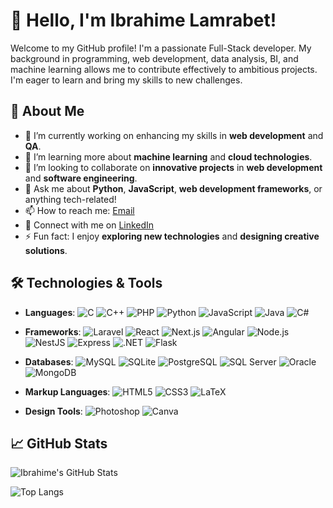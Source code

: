 # 👋 Hello, I'm Ibrahime Lamrabet!

Welcome to my GitHub profile! I'm a passionate Full-Stack developer. My background in programming, web development, data analysis, BI, and machine learning allows me to contribute effectively to ambitious projects. I'm eager to learn and bring my skills to new challenges.

## 🚀 About Me

- 🔭 I’m currently working on enhancing my skills in **web development** and **QA**.
- 🌱 I’m learning more about **machine learning** and **cloud technologies**.
- 👯 I’m looking to collaborate on **innovative projects** in **web development** and **software engineering**.
- 💬 Ask me about **Python**, **JavaScript**, **web development frameworks**, or anything tech-related!
- 📫 How to reach me: [Email](mailto:your-email@example.com)
- 🔗 Connect with me on [LinkedIn](https://www.linkedin.com/in/ibrahime-lamrabet/)
- ⚡ Fun fact: I enjoy **exploring new technologies** and **designing creative solutions**.

## 🛠️ Technologies & Tools

- **Languages**:
  ![C](https://img.shields.io/badge/C-00599C?style=flat-square&logo=c&logoColor=ffffff)
  ![C++](https://img.shields.io/badge/C%2B%2B-00599C?style=flat-square&logo=c%2B%2B&logoColor=ffffff)
  ![PHP](https://img.shields.io/badge/PHP-777BB4?style=flat-square&logo=php&logoColor=ffffff)
  ![Python](https://img.shields.io/badge/Python-3776AB?style=flat-square&logo=python&logoColor=ffffff)
  ![JavaScript](https://img.shields.io/badge/JavaScript-F7DF1E?style=flat-square&logo=javascript&logoColor=000000)
  ![Java](https://img.shields.io/badge/Java-007396?style=flat-square&logo=java&logoColor=ffffff)
  ![C#](https://img.shields.io/badge/C%23-239120?style=flat-square&logo=csharp&logoColor=ffffff)
  
- **Frameworks**:
  ![Laravel](https://img.shields.io/badge/Laravel-EF7C2B?style=flat-square&logo=laravel&logoColor=ffffff)
  ![React](https://img.shields.io/badge/React-61DAFB?style=flat-square&logo=react&logoColor=000000)
  ![Next.js](https://img.shields.io/badge/Next.js-000000?style=flat-square&logo=next.js&logoColor=ffffff)
  ![Angular](https://img.shields.io/badge/Angular-E23237?style=flat-square&logo=angular&logoColor=ffffff)
  ![Node.js](https://img.shields.io/badge/Node.js-339933?style=flat-square&logo=node.js&logoColor=ffffff)
  ![NestJS](https://img.shields.io/badge/NestJS-E0234E?style=flat-square&logo=nestjs&logoColor=ffffff)
  ![Express](https://img.shields.io/badge/Express-000000?style=flat-square&logo=express&logoColor=ffffff)
  ![.NET](https://img.shields.io/badge/.NET-512BD4?style=flat-square&logo=.net&logoColor=ffffff)
  ![Flask](https://img.shields.io/badge/Flask-000000?style=flat-square&logo=flask&logoColor=ffffff)

- **Databases**:
  ![MySQL](https://img.shields.io/badge/MySQL-00758F?style=flat-square&logo=mysql&logoColor=ffffff)
  ![SQLite](https://img.shields.io/badge/SQLite-003B57?style=flat-square&logo=sqlite&logoColor=ffffff)
  ![PostgreSQL](https://img.shields.io/badge/PostgreSQL-4169E1?style=flat-square&logo=postgresql&logoColor=ffffff)
  ![SQL Server](https://img.shields.io/badge/SQL%20Server-CC2927?style=flat-square&logo=microsoftsqlserver&logoColor=ffffff)
  ![Oracle](https://img.shields.io/badge/Oracle-F80000?style=flat-square&logo=oracle&logoColor=ffffff)
  ![MongoDB](https://img.shields.io/badge/MongoDB-47A248?style=flat-square&logo=mongodb&logoColor=ffffff)

- **Markup Languages**:
  ![HTML5](https://img.shields.io/badge/HTML5-E34F26?style=flat-square&logo=html5&logoColor=ffffff)
  ![CSS3](https://img.shields.io/badge/CSS3-1572B6?style=flat-square&logo=css3&logoColor=ffffff)
  ![LaTeX](https://img.shields.io/badge/LaTeX-008080?style=flat-square&logo=latex&logoColor=ffffff)

- **Design Tools**:
  ![Photoshop](https://img.shields.io/badge/Adobe%20Photoshop-31A8FF?style=flat-square&logo=adobephotoshop&logoColor=ffffff)
  ![Canva](https://img.shields.io/badge/Canva-00C4CC?style=flat-square&logo=canva&logoColor=ffffff)

## 📈 GitHub Stats

![Ibrahime's GitHub Stats](https://github-readme-stats.vercel.app/api?username=IBRAHIMELAMRABET&show_icons=true&hide_title=true&count_private=true&hide=prs&hide_border=true&theme=radical)

![Top Langs](https://github-readme-stats.vercel.app/api/top-langs/?username=IBRAHIMELAMRABET&layout=compact&hide_title=true&hide_border=true&theme=radical)


